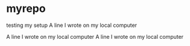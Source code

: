 # myrepo
testing my setup
A line I wrote on my local computer

A line I wrote on my local computer
A line I wrote on my local computer
